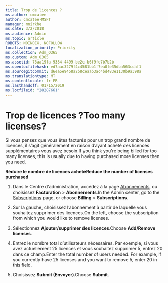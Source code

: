 ```yaml
---
title: Trop de licences ?
ms.author: cmcatee
author: cmcatee-MSFT
manager: mnirkhe
ms.date: 3/2/2018
ms.audience: Admin
ms.topic: article
ROBOTS: NOINDEX, NOFOLLOW
localization_priority: Priority
ms.collection: Adm_O365
ms.custom: Adm_O365
ms.assetid: 73aa19fa-9334-4499-be2c-b6f9fe7b7b2b
ms.openlocfilehash: ed7aac3279f4c4581bb1f7ea0fe35dba563cdaf1
ms.sourcegitcommit: d6ea5e9458a2b8ceaab3ac4bd483e1130b9a398a
ms.translationtype: MT
ms.contentlocale: fr-FR
ms.lasthandoff: 01/15/2019
ms.locfileid: "28287661"
---
```

# <a name="too-many-licenses"></a><span data-ttu-id="67e88-102">Trop de licences ?</span><span class="sxs-lookup"><span data-stu-id="67e88-102">Too many licenses?</span></span>

<span data-ttu-id="67e88-103">Si vous pensez que vous êtes facturés pour un trop grand nombre de licences, il s’agit généralement en raison d’ayant acheté des licences supplémentaires vous avez besoin.</span><span class="sxs-lookup"><span data-stu-id="67e88-103">If you think you're being billed for too many licenses, this is usually due to having purchased more licenses then you need.</span></span>
  
 <span data-ttu-id="67e88-104">**Réduire le nombre de licences acheté**</span><span class="sxs-lookup"><span data-stu-id="67e88-104">**Reduce the number of licenses purchased**</span></span>
  
1. <span data-ttu-id="67e88-105">Dans le Centre d'administration, accédez à la page [Abonnements](https://go.microsoft.com/fwlink/p/?linkid=842054), ou choisissez **Facturation** \> **Abonnements**.</span><span class="sxs-lookup"><span data-stu-id="67e88-105">In the Admin center, go to the [Subscriptions](https://go.microsoft.com/fwlink/p/?linkid=842054) page, or choose **Billing** \> **Subscriptions**.</span></span>
    
2. <span data-ttu-id="67e88-106">Sur la gauche, choisissez l’abonnement à partir de laquelle vous souhaitez supprimer des licences.</span><span class="sxs-lookup"><span data-stu-id="67e88-106">On the left, choose the subscription from which you would like to remove licenses.</span></span>
    
3. <span data-ttu-id="67e88-107">Sélectionnez **Ajouter/supprimer des licences**.</span><span class="sxs-lookup"><span data-stu-id="67e88-107">Choose **Add/Remove licenses**.</span></span>
    
4. <span data-ttu-id="67e88-p101">Entrez le nombre total d’utilisateurs nécessaires. Par exemple, si vous avez actuellement 25 licences et vous souhaitez supprimer 5, entrez 20 dans ce champ.</span><span class="sxs-lookup"><span data-stu-id="67e88-p101">Enter the total number of users needed. For example, if you currently have 25 licenses and you want to remove 5, enter 20 in this field.</span></span>
    
5. <span data-ttu-id="67e88-110">Choisissez **Submit (Envoyer)**.</span><span class="sxs-lookup"><span data-stu-id="67e88-110">Choose **Submit**.</span></span>
    

